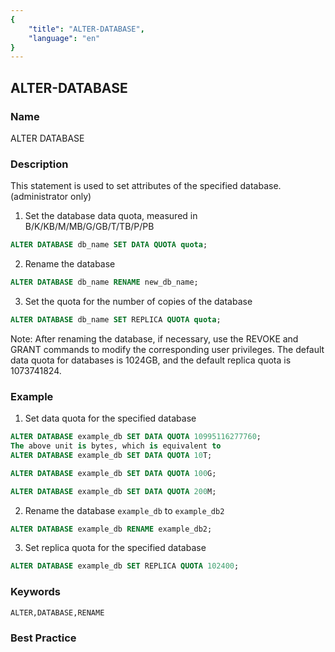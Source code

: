 ```yaml
---
{
    "title": "ALTER-DATABASE",
    "language": "en"
}
---
```


## ALTER-DATABASE

### Name

ALTER DATABASE

### Description

This statement is used to set attributes of the specified database. (administrator only)

1) Set the database data quota, measured in B/K/KB/M/MB/G/GB/T/TB/P/PB

```sql
ALTER DATABASE db_name SET DATA QUOTA quota;
```

2) Rename the database

```sql
ALTER DATABASE db_name RENAME new_db_name;
```

3) Set the quota for the number of copies of the database

```sql
ALTER DATABASE db_name SET REPLICA QUOTA quota;
```

Note:
After renaming the database, if necessary, use the REVOKE and GRANT commands to modify the corresponding user privileges. The default data quota for databases is 1024GB, and the default replica quota is 1073741824.

### Example

1. Set data quota for the specified database

```sql
ALTER DATABASE example_db SET DATA QUOTA 10995116277760;
The above unit is bytes, which is equivalent to
ALTER DATABASE example_db SET DATA QUOTA 10T;

ALTER DATABASE example_db SET DATA QUOTA 100G;

ALTER DATABASE example_db SET DATA QUOTA 200M;
```

2. Rename the database `example_db` to `example_db2`

```sql
ALTER DATABASE example_db RENAME example_db2;
```

3. Set replica quota for the specified database

```sql
ALTER DATABASE example_db SET REPLICA QUOTA 102400;
```

### Keywords

```text
ALTER,DATABASE,RENAME
```

### Best Practice

